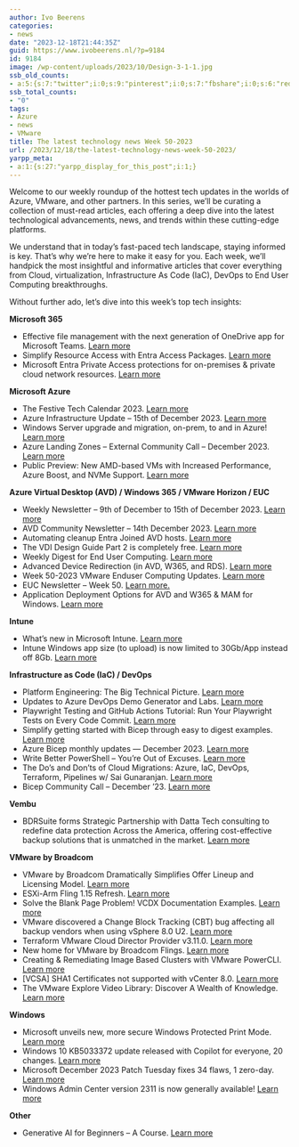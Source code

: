 ```yaml
---
author: Ivo Beerens
categories:
- news
date: "2023-12-18T21:44:35Z"
guid: https://www.ivobeerens.nl/?p=9184
id: 9184
image: /wp-content/uploads/2023/10/Design-3-1-1.jpg
ssb_old_counts:
- a:5:{s:7:"twitter";i:0;s:9:"pinterest";i:0;s:7:"fbshare";i:0;s:6:"reddit";i:0;s:6:"tumblr";N;}
ssb_total_counts:
- "0"
tags:
- Azure
- news
- VMware
title: The latest technology news Week 50-2023
url: /2023/12/18/the-latest-technology-news-week-50-2023/
yarpp_meta:
- a:1:{s:27:"yarpp_display_for_this_post";i:1;}
---
```


Welcome to our weekly roundup of the hottest tech updates in the worlds of Azure, VMware, and other partners. In this series, we’ll be curating a collection of must-read articles, each offering a deep dive into the latest technological advancements, news, and trends within these cutting-edge platforms.

We understand that in today’s fast-paced tech landscape, staying informed is key. That’s why we’re here to make it easy for you. Each week, we’ll handpick the most insightful and informative articles that cover everything from Cloud, virtualization, Infrastructure As Code (IaC), DevOps to End User Computing breakthroughs.

Without further ado, let’s dive into this week’s top tech insights:

**Microsoft 365**

- Effective file management with the next generation of OneDrive app for Microsoft Teams. [Learn more](https://techcommunity.microsoft.com/t5/microsoft-teams-blog/effective-file-management-with-the-next-generation-of-onedrive/ba-p/4009348)
- Simplify Resource Access with Entra Access Packages. [Learn more](https://traversecloud.co.uk/simplify-resource-access-with-entra-access-packages/)
- Microsoft Entra Private Access protections for on-premises &amp; private cloud network resources. [Learn more](https://youtu.be/_dw2JVqA4E8?si=IiD3RCZysJgdbfCU)

**Microsoft Azure**

- The Festive Tech Calendar 2023. [Learn more](https://festivetechcalendar.com/)
- Azure Infrastructure Update – 15th of December 2023. [Learn more](https://youtu.be/yYxhOfteI2w?si=6MOSUUwakihFXk3A)
- Windows Server upgrade and migration, on-prem, to and in Azure! [Learn more](https://www.youtube.com/live/Yo_69zXqaE8?si=qh5hYKczsNGsH09d)
- Azure Landing Zones – External Community Call – December 2023. [Learn more](https://www.youtube.com/watch?v=E3Pz_VcefZ4)
- Public Preview: New AMD-based VMs with Increased Performance, Azure Boost, and NVMe Support. [Learn more](https://techcommunity.microsoft.com/t5/azure-compute-blog/public-preview-new-amd-based-vms-with-increased-performance/ba-p/3981351)

**Azure Virtual Desktop (AVD) / Windows 365 / VMware Horizon / EUC**

- Weekly Newsletter – 9th of December to 15th of December 2023. [Learn more](https://w365community.com/weekly-newsletter-9th-of-december-to-15th-of-december-2023)
- AVD Community Newsletter – 14th December 2023. [Learn more](https://avdcommunity.com/avd-community-newsletter-14th-december-2023/)
- Automating cleanup Entra Joined AVD hosts. [Learn more](https://www.nielskok.tech/azure-virtual-desktop/automating-cleanup-entra-joined-avd-hosts/)
- The VDI Design Guide Part 2 is completely free. [Learn more](https://itq.eu/itq-vdi-design-guide-part-2/)
- Weekly Digest for End User Computing. [Learn more](https://techzone.vmware.com/blog/weekly-digest-end-user-computing?mkt_tok=MDQ4LVNaVy0wNDUAAAGQCCO15hDXBSrjFHNY9aRj495dooYfMxJeDERV4eXD4cLUidQfSYzgx_7GYWqUn31VzBjHAdGNG_P1p0ZgLGhWOeFoWny_owfAk_jVWBjWeSLOGlNW)
- Advanced Device Redirection (in AVD, W365, and RDS). [Learn more](https://gbbblog.azurewebsites.us/index.php/2023/12/13/advanced-device-redirection-in-avd-w365-and-rds/)
- Week 50-2023 VMware Enduser Computing Updates. [Learn more](https://juliuslienemann.wordpress.com/2023/12/15/week-50-2023-vmware-enduser-computing-updates/)
- EUC Newsletter – Week 50. [Learn more.](https://blog.simonelberts.nl/2023/12/euc-newsletter-week-50.html)
- Application Deployment Options for AVD and W365 &amp; MAM for Windows. [Learn more](https://www.youtube.com/watch?v=4l3qDNC8E6E)

**Intune**

- What’s new in Microsoft Intune. [Learn more](https://learn.microsoft.com/en-us/mem/intune/fundamentals/whats-new)
- Intune Windows app size (to upload) is now limited to 30Gb/App instead off 8Gb. [Learn more](https://learn.microsoft.com/en-us/mem/intune/apps/apps-win32-app-management#add-assign-and-monitor-a-win32-app)

**Infrastructure as Code (IaC) / DevOps**

- Platform Engineering: The Big Technical Picture. [Learn more](https://twitter.com/i/broadcasts/1jMJgmaWrnYKL)
- Updates to Azure DevOps Demo Generator and Labs. [Learn more](https://devblogs.microsoft.com/devops/updates-to-azure-devops-demo-generator-and-labs/)
- Playwright Testing and GitHub Actions Tutorial: Run Your Playwright Tests on Every Code Commit. [Learn more](https://youtu.be/yU2wtTsPF2A?si=2WoQ6ilR0S0SVuqm)
- Simplify getting started with Bicep through easy to digest examples. [Learn more](https://github.com/riosengineer/Bicepify)
- Azure Bicep monthly updates — December 2023. [Learn more](https://medium.com/@gijsreijn/azure-bicep-monthly-updates-december-2023-51628faefe34)
- Write Better PowerShell – You’re Out of Excuses. [Learn more](https://patchmypc.com/write-better-powershell-youre-out-of-excuses)
- The Do’s and Don’ts of Cloud Migrations: Azure, IaC, DevOps, Terraform, Pipelines w/ Sai Gunaranjan. [Learn more](https://youtu.be/AhRmrzBi1bM?si=mCET67kJtvGfQ9qB)
- Bicep Community Call – December ’23. [Learn more](https://youtu.be/ZJSugUr-ejs?si=pv5mWydDDNPAc11m)

**Vembu**

- BDRSuite forms Strategic Partnership with Datta Tech consulting to redefine data protection Across the America, offering cost-effective backup solutions that is unmatched in the market. [Learn more](https://www.bdrsuite.com/blog/bdrsuite-and-datta-tech-consultings-strategic-partnership/)

**VMware by Broadcom**

- VMware by Broadcom Dramatically Simplifies Offer Lineup and Licensing Model. [Learn more](https://news.vmware.com/company/vmware-by-broadcom-business-transformation)
- ESXi-Arm Fling 1.15 Refresh. [Learn more](https://blogs.vmware.com/arm/2023/12/15/esxi-arm-fling-1-15-refresh/)
- Solve the Blank Page Problem! VCDX Documentation Examples. [Learn more](https://youtu.be/WCiRIAdTyVw?si=OQ74TR0bHaGCi6gE)
- VMware discovered a Change Block Tracking (CBT) bug affecting all backup vendors when using vSphere 8.0 U2. [Learn more](https://twitter.com/i/bookmarks)
- Terraform VMware Cloud Director Provider v3.11.0. [Learn more](https://blogs.vmware.com/cloudprovider/2023/12/terraform-vmware-cloud-director-provider-v3-11-0.html)
- New home for VMware by Broadcom Flings. [Learn more](https://communities.vmware.com/t5/Flings/ct-p/77)
- Creating &amp; Remediating Image Based Clusters with VMware PowerCLI. [Learn more](https://khizeran.com/2023/12/04/creating-remediating-image-based-clusters-with-vmware-powercli/)
- \[VCSA\] SHA1 Certificates not supported with vCenter 8.0. [Learn more](https://virtual-graveyard.com/2023/12/05/vcsa-sha1-certificates-not-supported-with-vcenter-8-0/)
- The VMware Explore Video Library: Discover A Wealth of Knowledge. [Learn more](https://blogs.vmware.com/explore/2023/12/11/the-vmware-explore-video-library-discover-a-wealth-of-knowledge/)

**Windows**

- Microsoft unveils new, more secure Windows Protected Print Mode. [Learn more](https://www.bleepingcomputer.com/news/microsoft/microsoft-unveils-new-more-secure-windows-protected-print-mode/)
- Windows 10 KB5033372 update released with Copilot for everyone, 20 changes. [Learn more](https://www-bleepingcomputer-com.cdn.ampproject.org/c/s/www.bleepingcomputer.com/news/microsoft/windows-10-kb5033372-update-released-with-copilot-for-everyone-20-changes/amp/)
- Microsoft December 2023 Patch Tuesday fixes 34 flaws, 1 zero-day. [Learn more](https://www.bleepingcomputer.com/news/microsoft/microsoft-december-2023-patch-tuesday-fixes-34-flaws-1-zero-day/)
- Windows Admin Center version 2311 is now generally available! [Learn more](https://techcommunity.microsoft.com/t5/windows-admin-center-blog/windows-admin-center-version-2311-is-now-generally-available/ba-p/4006939)

**Other**

- Generative AI for Beginners – A Course. [Learn more](https://microsoft.github.io/generative-ai-for-beginners/#/?id=generative-ai-for-beginners-a-course)

